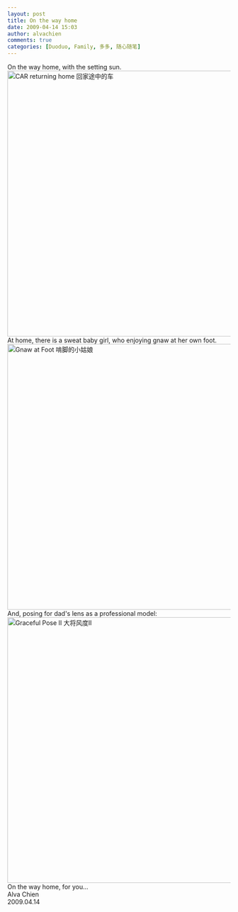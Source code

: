 ```yaml
---
layout: post
title: On the way home
date: 2009-04-14 15:03
author: alvachien
comments: true
categories: [Duoduo, Family, 多多, 随心随笔]
---
```

<div id="bp-5CD1AA99D25FD840_564-content">
<div>On the way home, with the setting sun.</div>
<div><a title="CAR returning home 回家途中的车 by Alva Chien, on Flickr" href="http://www.flickr.com/photos/alvachien/3438051927/"><img src="http://farm4.static.flickr.com/3375/3438051927_b4f3a8781f_b.jpg" alt="CAR returning home 回家途中的车" width="600" /></a></div>
<div>At home, there is a sweat baby girl, who enjoying gnaw at her own foot.</div>
<div><a title="Gnaw at Foot 啃脚的小姑娘 by Alva Chien, on Flickr" href="http://www.flickr.com/photos/alvachien/3438939364/"><img src="http://farm4.static.flickr.com/3559/3438939364_332ae1c53f_b.jpg" alt="Gnaw at Foot 啃脚的小姑娘" width="600" /></a></div>
<div>And, posing for dad's lens as a professional model:</div>
<div><a title="Graceful Pose II 大将风度II by Alva Chien, on Flickr" href="http://www.flickr.com/photos/alvachien/3438939862/"><img src="http://farm4.static.flickr.com/3370/3438939862_2fe5e75d1d_b.jpg" alt="Graceful Pose II 大将风度II" width="600" /></a></div>
<div>On the way home, for you...</div>
<div> </div>
<div>Alva Chien</div>
<div>2009.04.14</div>
</div>
